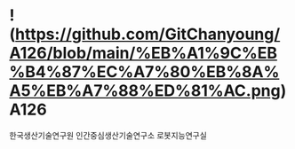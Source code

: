 # !(https://github.com/GitChanyoung/A126/blob/main/%EB%A1%9C%EB%B4%87%EC%A7%80%EB%8A%A5%EB%A7%88%ED%81%AC.png)A126
한국생산기술연구원 인간중심생산기술연구소 로봇지능연구실
